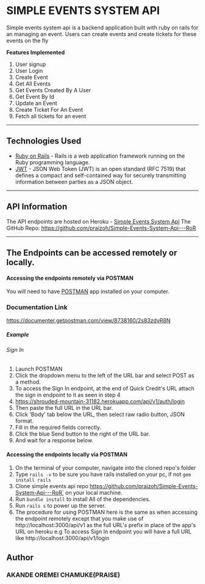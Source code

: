 # SIMPLE EVENTS SYSTEM API

Simple events system api is a backend application built with ruby on rails for an managing an event. Users can create events and create tickets for these events on the fly

**Features Implemented**
1. User signup
2. User Login
3. Create Event
4. Get All Events
5. Get Events Created By A User
6. Get Event By Id
7. Update an Event
8. Create Ticket For An Event
9. Fetch all tickets for an event

_____

## Technologies Used
* [Ruby on Rails](https://guides.rubyonrails.org/v6.1/) - Rails is a web application framework running on the Ruby  programming language.
* [JWT](https://jwt.io/introduction) - JSON Web Token (JWT) is an open standard (RFC 7519) that defines a compact and self-contained way for securely transmitting information between parties as a JSON object.
_____

## API Information
The API endpoints are hosted on Heroku - [Simple Events System Api](https://shrouded-mountain-31182.herokuapp.com/)
The GitHub Repo: https://github.com/praizoh/Simple-Events-System-Api---RoR

____
## The Endpoints can be accessed remotely or locally.


#### Accessing the endpoints remotely via POSTMAN
You will need to have [POSTMAN](https://www.postman.com/) app installed on your computer.

### Documentation Link
https://documenter.getpostman.com/view/8738160/2s83zdvR8N

##### Example 
###### Sign In
1. Launch POSTMAN
2. Click the dropdown menu to the left of the URL bar and select POST as a method.
3. To access the Sign In endpoint, at the end of Quick Credit's URL attach the sign in endpoint to it as seen in step 4
4. https://shrouded-mountain-31182.herokuapp.com/api/v1/auth/login
5. Then paste the full URL in the URL bar.
6. Click 'Body' tab below the URL, then select raw radio button, JSON format.
7. Fill in the required fields correctly.
8. Click the blue Send button to the right of the URL bar.
9. And wait for a response below.

#### Accessing the endpoints locally via POSTMAN

1. On the terminal of your computer, navigate into the cloned repo's folder
2. Type `rails -v` to be sure you have rails installed on your pc, if not `gem install rails`
3. Clone simple events api repo https://github.com/praizoh/Simple-Events-System-Api---RoR` on your local machine.
4. Run `bundle install` to install All of the dependencies.
5. Run `rails s` to power up the server.
6. The procedure for using POSTMAN here is the same as when accessing the endpoint remotely except that you make use of http://localhost:3000/api/v1 as the full URL's prefix in place of the app's URL on heroku
e.g To access Sign In endpoint you will have a full URL like http://localhost:3000/api/v1/login


## Author
### AKANDE OREMEI CHAMUKE(PRAISE)

